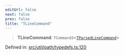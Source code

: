 ```yaml
---
editUrl: false
next: false
prev: false
title: "TLineCommand"
---
```


> **TLineCommand**: `TCommand3`\<[`TParsedLineCommand`](/api/namespaces/util/type-aliases/tparsedlinecommand/)\>

Defined in: [src/util/path/typedefs.ts:120](https://github.com/fabricjs/fabric.js/blob/8748628df7e9de00ba77413bfc3ad9e9fe9d4f30/src/util/path/typedefs.ts#L120)
